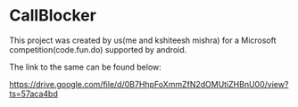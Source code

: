 # CallBlocker
This project was created by us(me and kshiteesh mishra) for a Microsoft competition(code.fun.do) supported by android.

The link to the same can be found below:

https://drive.google.com/file/d/0B7HhpFoXmmZfN2dOMUtiZHBnU00/view?ts=57aca4bd
